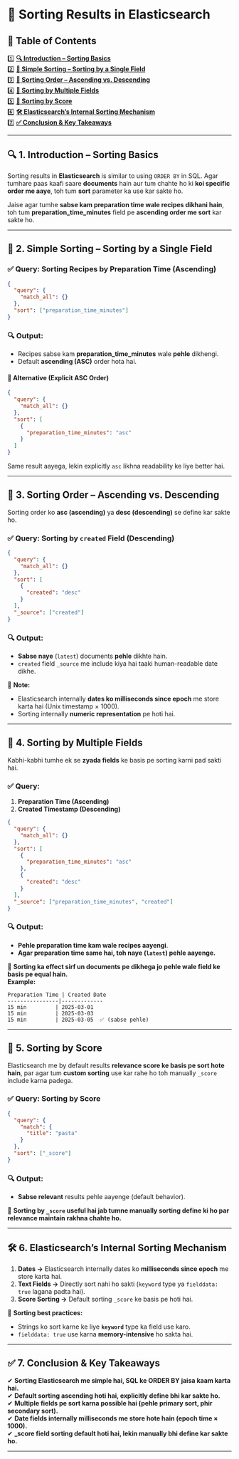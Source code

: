 # 📌 Sorting Results in **Elasticsearch**  

## 📑 Table of Contents  

1️⃣ **[🔍 Introduction – Sorting Basics](#1)**  
2️⃣ **[📜 Simple Sorting – Sorting by a Single Field](#2)**  
3️⃣ **[🔄 Sorting Order – Ascending vs. Descending](#3)**  
4️⃣ **[🔢 Sorting by Multiple Fields](#4)**  
5️⃣ **[🎯 Sorting by Score](#5)**  
6️⃣ **[🛠 Elasticsearch’s Internal Sorting Mechanism](#6)**  
7️⃣ **[✅ Conclusion & Key Takeaways](#7)**  

---

## 🔍 **1. Introduction** – Sorting Basics  <a id="1"></a>

Sorting results in **Elasticsearch** is similar to using `ORDER BY` in SQL. Agar tumhare paas kaafi saare **documents** hain aur tum chahte ho ki **koi specific order me aaye**, toh tum **sort** parameter ka use kar sakte ho.  

Jaise agar tumhe **sabse kam preparation time wale recipes dikhani hain**, toh tum **preparation_time_minutes** field pe **ascending order me sort** kar sakte ho.

---

## 📜 **2. Simple Sorting** – Sorting by a Single Field  <a id="2"></a>

### ✅ **Query:** Sorting Recipes by Preparation Time (Ascending)
```json
{
  "query": {
    "match_all": {}
  },
  "sort": ["preparation_time_minutes"]
}
```
### 🔍 **Output:**
- Recipes sabse kam **preparation_time_minutes** wale **pehle** dikhengi.
- Default **ascending (ASC)** order hota hai.

#### 📌 **Alternative (Explicit ASC Order)**
```json
{
  "query": {
    "match_all": {}
  },
  "sort": [
    {
      "preparation_time_minutes": "asc"
    }
  ]
}
```
Same result aayega, lekin explicitly `asc` likhna readability ke liye better hai.

---

## 🔄 **3. Sorting Order** – Ascending vs. Descending  <a id="3"></a>

Sorting order ko **asc (ascending)** ya **desc (descending)** se define kar sakte ho.

### ✅ **Query:** Sorting by `created` Field (Descending)
```json
{
  "query": {
    "match_all": {}
  },
  "sort": [
    {
      "created": "desc"
    }
  ],
  "_source": ["created"]
}
```
### 🔍 **Output:**
- **Sabse naye** (`latest`) documents **pehle** dikhte hain.
- `created` field `_source` me include kiya hai taaki human-readable date dikhe.

📌 **Note:**  
- Elasticsearch internally **dates ko milliseconds since epoch** me store karta hai (Unix timestamp × 1000).
- Sorting internally **numeric representation** pe hoti hai.

---

## 🔢 **4. Sorting by Multiple Fields**  <a id="4"></a>

Kabhi-kabhi tumhe ek se **zyada fields** ke basis pe sorting karni pad sakti hai.  

### ✅ **Query:**  
1. **Preparation Time (Ascending)**
2. **Created Timestamp (Descending)**
```json
{
  "query": {
    "match_all": {}
  },
  "sort": [
    {
      "preparation_time_minutes": "asc"
    },
    {
      "created": "desc"
    }
  ],
  "_source": ["preparation_time_minutes", "created"]
}
```
### 🔍 **Output:**
- **Pehle preparation time kam wale recipes aayengi**.
- **Agar preparation time same hai, toh naye (`latest`) pehle aayenge.**

📌 **Sorting ka effect sirf un documents pe dikhega jo pehle wale field ke basis pe equal hain.**  
**Example:**  
```
Preparation Time | Created Date
----------------|-------------
15 min         | 2025-03-01
15 min         | 2025-03-03
15 min         | 2025-03-05  ✅ (sabse pehle)
```

---

## 🎯 **5. Sorting by Score**  <a id="5"></a>

Elasticsearch me by default results **relevance score ke basis pe sort hote hain**, par agar tum **custom sorting** use kar rahe ho toh manually `_score` include karna padega.

### ✅ **Query:** Sorting by Score
```json
{
  "query": {
    "match": {
      "title": "pasta"
    }
  },
  "sort": ["_score"]
}
```
### 🔍 **Output:**
- **Sabse relevant** results pehle aayenge (default behavior).

📌 **Sorting by `_score` useful hai jab tumne manually sorting define ki ho par relevance maintain rakhna chahte ho.**

---

## 🛠 **6. Elasticsearch’s Internal Sorting Mechanism**  <a id="6"></a>

1. **Dates →** Elasticsearch internally dates ko **milliseconds since epoch** me store karta hai.
2. **Text Fields →** Directly sort nahi ho sakti (`keyword` type ya `fielddata: true` lagana padta hai).
3. **Score Sorting →** Default sorting `_score` ke basis pe hoti hai.

📌 **Sorting best practices:**  
- Strings ko sort karne ke liye **`keyword`** type ka field use karo.
- `fielddata: true` use karna **memory-intensive** ho sakta hai.

---

## ✅ **7. Conclusion & Key Takeaways**  <a id="7"></a>

✔ **Sorting Elasticsearch me simple hai, SQL ke ORDER BY jaisa kaam karta hai.**  
✔ **Default sorting ascending hoti hai, explicitly define bhi kar sakte ho.**  
✔ **Multiple fields pe sort karna possible hai (pehle primary sort, phir secondary sort).**  
✔ **Date fields internally milliseconds me store hote hain (epoch time × 1000).**  
✔ **_score field sorting default hoti hai, lekin manually bhi define kar sakte ho.**  

---

